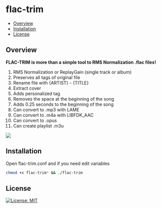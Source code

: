 # flac-trim

* [Overview](#overview)
* [Installation](#installation)
* [License](#license)

## Overview
<b>FLAC-TRIM is more than a simple tool to RMS Normalization .flac files!</b><br>
1) RMS Normalization or ReplayGain (single track or album)
2) Preserves all tags of original file
3) Rename file with {ARTIST} - {TITLE}
4) Extract cover
5) Adds personalized tag
6) Removes the space at the beginning of the song
7) Adds 0.25 seconds to the beginning of the song
8) Can convert to .mp3 with LAME
9) Can convert to .m4a with LIBFDK_AAC
10) Can convert to .opus
11) Can create playlist .m3u

<img src="https://i.postimg.cc/cH1wHWKw/FLAC-logo.png">

## Installation
Open flac-trim.conf and if you need edit variables

```bash
chmod +x flac-trim* && ./flac-trim
```

## License
[![License: MIT](https://img.shields.io/badge/License-MIT-blue.svg)](LICENSE.md)
